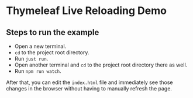 # Thymeleaf Live Reloading Demo

## Steps to run the example
* Open a new terminal.
* `cd` to the project root directory.
* Run `just run`.
* Open another terminal and `cd` to the project root directory there as well.
* Run `npm run watch`.

After that, you can edit the `index.html` file and immediately see those changes in the browser without having to
manually refresh the page.
